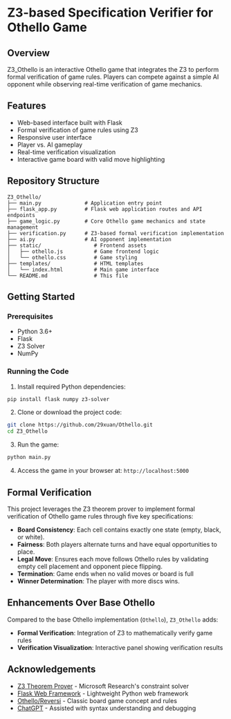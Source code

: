 # Z3-based Specification Verifier for Othello Game

## Overview

Z3_Othello is an interactive Othello game that integrates the Z3 to perform formal verification of game rules. Players can compete against a simple AI opponent while observing real-time verification of game mechanics.

## Features

- Web-based interface built with Flask
- Formal verification of game rules using Z3 
- Responsive user interface
- Player vs. AI gameplay
- Real-time verification visualization
- Interactive game board with valid move highlighting

## Repository Structure

```
Z3_Othello/
├── main.py              # Application entry point
├── flask_app.py         # Flask web application routes and API endpoints
├── game_logic.py        # Core Othello game mechanics and state management
├── verification.py      # Z3-based formal verification implementation
├── ai.py                # AI opponent implementation
├── static/                 # Frontend assets
│   ├── othello.js          # Game frontend logic
│   └── othello.css         # Game styling
├── templates/              # HTML templates
│   └── index.html          # Main game interface
└── README.md               # This file
```

## Getting Started

### Prerequisites

- Python 3.6+
- Flask
- Z3 Solver
- NumPy

### Running the Code

1. Install required Python dependencies:

```bash
pip install flask numpy z3-solver
```

2. Clone or download the project code:

```bash
git clone https://github.com/29xuan/Othello.git
cd Z3_Othello
```

3. Run the game:

```bash
python main.py
```

4. Access the game in your browser at: `http://localhost:5000`

## Formal Verification

This project leverages the Z3 theorem prover to implement formal verification of Othello game rules through five key specifications:

- **Board Consistency**: Each cell contains exactly one state (empty, black, or white).
- **Fairness**: Both players alternate turns and have equal opportunities to place.
- **Legal Move**: Ensures each move follows Othello rules by validating empty cell placement and opponent piece flipping.
- **Termination**: Game ends when no valid moves or board is full
- **Winner Determination**: The player with more discs wins.

## Enhancements Over Base Othello

Compared to the base Othello implementation (`Othello`), `Z3_Othello` adds:

- **Formal Verification**: Integration of Z3 to mathematically verify game rules
- **Verification Visualization**: Interactive panel showing verification results

## Acknowledgements

- [Z3 Theorem Prover](https://github.com/Z3Prover/z3) - Microsoft Research's constraint solver
- [Flask Web Framework](https://flask.palletsprojects.com/) - Lightweight Python web framework
- [Othello/Reversi](https://en.wikipedia.org/wiki/Reversi) - Classic board game concept and rules 
- [ChatGPT](https://chat.openai.com) - Assisted with syntax understanding and debugging

